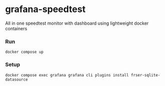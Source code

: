 # grafana-speedtest

All in one speedtest monitor with dashboard using lightweight docker containers

### Run
```console
docker compose up
```

### Setup
```console
docker compose exec grafana grafana cli plugins install frser-sqlite-datasource
```
